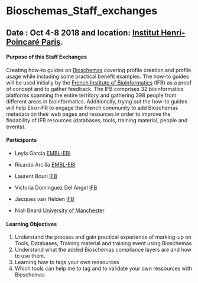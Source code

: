 # Bioschemas_Staff_exchanges
## Date : Oct 4-8 2018 and location: [Institut Henri-Poincaré Paris](http://www.ihp.fr/).

#### Purpose of this Staff Exchanges
Creating how-to guides on [Bioschemas](http://bioschemas.org/) covering profile creation and profile usage while including some practical benefit examples. 
The how-to guides will be used initially by the [French Institute of Bioinformatics](https://www.france-bioinformatique.fr/) (IFB) as a proof of concept and to gather feedback. The IFB comprises 32 bioinformatics platforms spanning the entire territory and gathering 398 people from different areas in bioinformatics. Additionally, trying out the how-to guides will help Elixir-FR to engage the French community to add Bioschemas metadata on their web pages and resources in order to improve the findability of IFB resources (databases, tools, training material, people and events).

#### Participants
- Leyla Garcia [EMBL-EBI](https://www.ebi.ac.uk/)
- Ricardo Arcilla [EMBL-EBI](https://www.ebi.ac.uk/)

- Laurent Bouri [IFB](https://www.france-bioinformatique.fr/)
- Victoria Dominguez Del Angel [IFB](https://www.france-bioinformatique.fr/)
- Jacques van Helden [IFB](https://www.france-bioinformatique.fr/)

- Niall Beard [University of Manchester](https://www.manchester.ac.uk/)

#### Learning Objectives

1. Understand the process and gain practical experience of marking-up on Tools, Databases, Training material and training event using Bioschemas
2. Understand what the added Bioschemas compliance layers are and how to use them.
3. Learning how to tags your own ressources
4. Which tools can help me to tag and to validate your own ressources with Bioschemas
